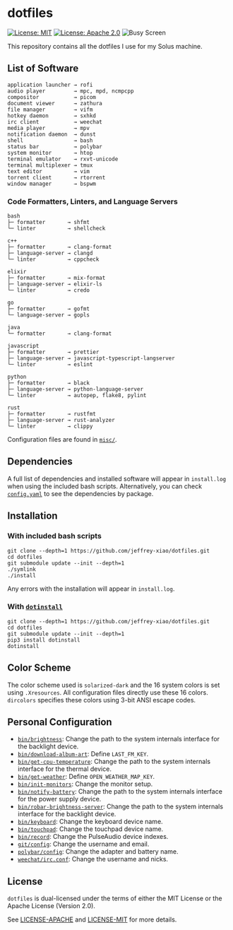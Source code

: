 # dotfiles

[![License: MIT](https://img.shields.io/badge/License-MIT-yellow.svg)](https://opensource.org/licenses/MIT)
[![License: Apache 2.0](https://img.shields.io/badge/License-Apache%202.0-blue.svg)](https://opensource.org/licenses/Apache-2.0)
![Busy Screen](screenshots/busy.png)

This repository contains all the dotfiles I use for my Solus machine.

## List of Software

```
application launcher → rofi
audio player         → mpc, mpd, ncmpcpp
compositor           → picom
document viewer      → zathura
file manager         → vifm
hotkey daemon        → sxhkd
irc client           → weechat
media player         → mpv
notification daemon  → dunst
shell                → bash
status bar           → polybar
system monitor       → htop
terminal emulator    → rxvt-unicode
terminal multiplexer → tmux
text editor          → vim
torrent client       → rtorrent
window manager       → bspwm
```

### Code Formatters, Linters, and Language Servers

```
bash
├─ formatter       → shfmt
└─ linter          → shellcheck

c++
├─ formatter       → clang-format
├─ language-server → clangd
└─ linter          → cppcheck

elixir
├─ formatter       → mix-format
├─ language-server → elixir-ls
└─ linter          → credo

go
├─ formatter       → gofmt
└─ language-server → gopls

java
└─ formatter       → clang-format

javascript
├─ formatter       → prettier
├─ language-server → javascript-typescript-langserver
└─ linter          → eslint

python
├─ formatter       → black
├─ language-server → python-language-server
└─ linter          → autopep, flake8, pylint

rust
├─ formatter       → rustfmt
├─ language-server → rust-analyzer
└─ linter          → clippy
```

Configuration files are found in [`misc/`](misc/).

## Dependencies

A full list of dependencies and installed software will appear in `install.log` when using the
included bash scripts. Alternatively, you can check [`config.yaml`](config.yaml) to see the
dependencies by package.

## Installation

### With included bash scripts

```
git clone --depth=1 https://github.com/jeffrey-xiao/dotfiles.git
cd dotfiles
git submodule update --init --depth=1
./symlink
./install
```

Any errors with the installation will appear in `install.log`.

### With [`dotinstall`](https://github.com/jeffrey-xiao/dotinstall)

```
git clone --depth=1 https://github.com/jeffrey-xiao/dotfiles.git
cd dotfiles
git submodule update --init --depth=1
pip3 install dotinstall
dotinstall
```

## Color Scheme

The color scheme used is `solarized-dark` and the 16 system colors is set using `.Xresources`. All
configuration files directly use these 16 colors. `dircolors` specifies these colors using 3-bit
ANSI escape codes.

## Personal Configuration

- [`bin/brightness`](bin/brightness): Change the path to the system internals interface for the
  backlight device.
- [`bin/download-album-art`](bin/download-album-art): Define `LAST_FM_KEY`.
- [`bin/get-cpu-temperature`](bin/get-cpu-temperature): Change the path to the system internals
  interface for the thermal device.
- [`bin/get-weather`](bin/get-weather): Define `OPEN_WEATHER_MAP_KEY`.
- [`bin/init-monitors`](bin/init-monitors): Change the monitor setup.
- [`bin/notify-battery`](bin/notify-battery): Change the path to the system internals interface for
  the power supply device.
- [`bin/robar-brightness-server`](bin/robar-brightness-server): Change the path to the system
  internals interface for the backlight device.
- [`bin/keyboard`](bin/keyboard): Change the keyboard device name.
- [`bin/touchpad`](bin/touchpad): Change the touchpad device name.
- [`bin/record`](bin/record): Change the PulseAudio device indexes.
- [`git/config`](git/config): Change the username and email.
- [`polybar/config`](polybar/config): Change the adapter and battery name.
- [`weechat/irc.conf`](weechat/irc.conf): Change the username and nicks.

## License

`dotfiles` is dual-licensed under the terms of either the MIT License or the Apache License
(Version 2.0).

See [LICENSE-APACHE](LICENSE-APACHE) and [LICENSE-MIT](LICENSE-MIT) for more details.

